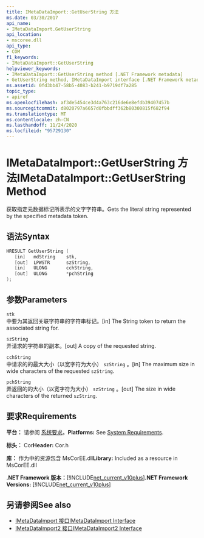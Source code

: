 ```yaml
---
title: IMetaDataImport::GetUserString 方法
ms.date: 03/30/2017
api_name:
- IMetaDataImport.GetUserString
api_location:
- mscoree.dll
api_type:
- COM
f1_keywords:
- IMetaDataImport::GetUserString
helpviewer_keywords:
- IMetaDataImport::GetUserString method [.NET Framework metadata]
- GetUserString method, IMetaDataImport interface [.NET Framework metadata]
ms.assetid: 0fd3bb47-58b5-4083-b241-b9719df7a285
topic_type:
- apiref
ms.openlocfilehash: af3de5454ce3d4a763c216de6e8efdb39407457b
ms.sourcegitcommit: d8020797a6657d0fbbdff362b80300815f682f94
ms.translationtype: MT
ms.contentlocale: zh-CN
ms.lasthandoff: 11/24/2020
ms.locfileid: "95729130"
---
```

# <a name="imetadataimportgetuserstring-method"></a><span data-ttu-id="e7db8-102">IMetaDataImport::GetUserString 方法</span><span class="sxs-lookup"><span data-stu-id="e7db8-102">IMetaDataImport::GetUserString Method</span></span>

<span data-ttu-id="e7db8-103">获取指定元数据标记所表示的文字字符串。</span><span class="sxs-lookup"><span data-stu-id="e7db8-103">Gets the literal string represented by the specified metadata token.</span></span>  
  
## <a name="syntax"></a><span data-ttu-id="e7db8-104">语法</span><span class="sxs-lookup"><span data-stu-id="e7db8-104">Syntax</span></span>  
  
```cpp  
HRESULT GetUserString (  
   [in]   mdString    stk,  
   [out]  LPWSTR      szString,  
   [in]   ULONG       cchString,  
   [out]  ULONG       *pchString  
);  
```  
  
## <a name="parameters"></a><span data-ttu-id="e7db8-105">参数</span><span class="sxs-lookup"><span data-stu-id="e7db8-105">Parameters</span></span>  

 `stk`  
 <span data-ttu-id="e7db8-106">中要为其返回关联字符串的字符串标记。</span><span class="sxs-lookup"><span data-stu-id="e7db8-106">[in] The String token to return the associated string for.</span></span>  
  
 `szString`  
 <span data-ttu-id="e7db8-107">弄请求的字符串的副本。</span><span class="sxs-lookup"><span data-stu-id="e7db8-107">[out] A copy of the requested string.</span></span>  
  
 `cchString`  
 <span data-ttu-id="e7db8-108">中请求的的最大大小（以宽字符为大小） `szString` 。</span><span class="sxs-lookup"><span data-stu-id="e7db8-108">[in] The maximum size in wide characters of the requested `szString`.</span></span>  
  
 `pchString`  
 <span data-ttu-id="e7db8-109">弄返回的的大小（以宽字符为大小） `szString` 。</span><span class="sxs-lookup"><span data-stu-id="e7db8-109">[out] The size in wide characters of the returned `szString`.</span></span>  
  
## <a name="requirements"></a><span data-ttu-id="e7db8-110">要求</span><span class="sxs-lookup"><span data-stu-id="e7db8-110">Requirements</span></span>  

 <span data-ttu-id="e7db8-111">**平台：** 请参阅 [系统要求](../../get-started/system-requirements.md)。</span><span class="sxs-lookup"><span data-stu-id="e7db8-111">**Platforms:** See [System Requirements](../../get-started/system-requirements.md).</span></span>  
  
 <span data-ttu-id="e7db8-112">**标头：** Cor</span><span class="sxs-lookup"><span data-stu-id="e7db8-112">**Header:** Cor.h</span></span>  
  
 <span data-ttu-id="e7db8-113">**库：** 作为中的资源包含 MsCorEE.dll</span><span class="sxs-lookup"><span data-stu-id="e7db8-113">**Library:** Included as a resource in MsCorEE.dll</span></span>  
  
 <span data-ttu-id="e7db8-114">**.NET Framework 版本：**[!INCLUDE[net_current_v10plus](../../../../includes/net-current-v10plus-md.md)]</span><span class="sxs-lookup"><span data-stu-id="e7db8-114">**.NET Framework Versions:** [!INCLUDE[net_current_v10plus](../../../../includes/net-current-v10plus-md.md)]</span></span>  
  
## <a name="see-also"></a><span data-ttu-id="e7db8-115">另请参阅</span><span class="sxs-lookup"><span data-stu-id="e7db8-115">See also</span></span>

- [<span data-ttu-id="e7db8-116">IMetaDataImport 接口</span><span class="sxs-lookup"><span data-stu-id="e7db8-116">IMetaDataImport Interface</span></span>](imetadataimport-interface.md)
- [<span data-ttu-id="e7db8-117">IMetaDataImport2 接口</span><span class="sxs-lookup"><span data-stu-id="e7db8-117">IMetaDataImport2 Interface</span></span>](imetadataimport2-interface.md)
